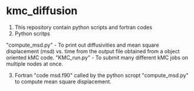 # kmc_diffusion

1. This repository contain python scripts and fortran codes
2. Python scritps	

"compute_msd.py" - To print out diffusivities and  mean square displacement (msd) vs. time from the output file obtained from a object oriented kMC code.
"KMC_run.py" - To submit many different kMC jobs on multiple nodes at once.

3. Fortran "code msd.f90" called by the python scropt "compute_msd.py" to compute mean square displacement.
